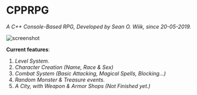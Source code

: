 # CPPRPG

<i>A C++ Console-Based RPG, Developed by Sean O. Wiik, since 20-05-2019.</i>


![screenshot](https://i.imgur.com/rAQWDy6.png)




<b>Current features</b>:
  1. <i>Level System.</i>
  2. <i>Character Creation (Name, Race & Sex)</i>
  3. <i>Combat System (Basic Attacking, Magical Spells, Blocking...)</i>
  4. <i>Random Monster & Treasure events.</i>
  5. <i>A City, with Weapon & Armor Shops (Not Finished yet.)</i>
